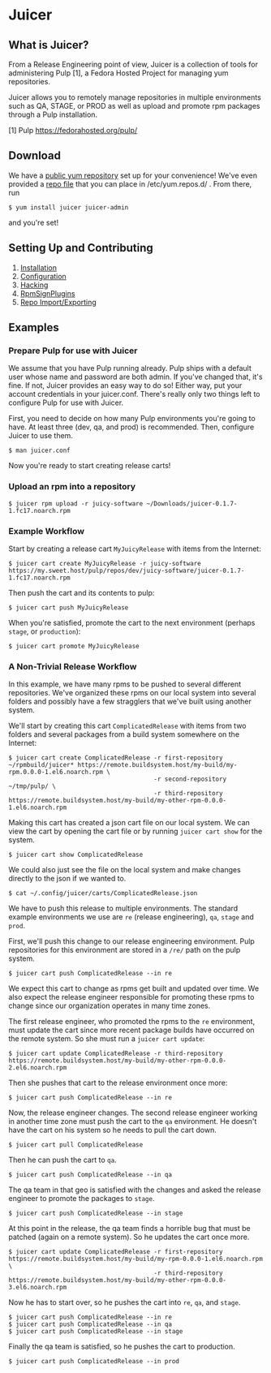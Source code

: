 # Juicer

## What is Juicer?

From a Release Engineering point of view, Juicer is a collection of
tools for administering Pulp [1], a Fedora Hosted Project for managing
yum repositories.

Juicer allows you to remotely manage repositories in multiple
environments such as QA, STAGE, or PROD as well as upload and promote
rpm packages through a Pulp installation.

[1] Pulp  https://fedorahosted.org/pulp/

## Download

We have a [public yum repository](http://tbielawa.fedorapeople.org/juicer/) set up for your convenience! We've even provided a [repo file](https://github.com/juicer/juicer/blob/master/docs/juicer.repo) that you can place in /etc/yum.repos.d/ . From there, run

    $ yum install juicer juicer-admin

and you're set!

## Setting Up and Contributing

1. [Installation](https://github.com/juicer/juicer/blob/master/docs/markdown/install.md)
2. [Configuration](https://github.com/juicer/juicer/blob/master/docs/markdown/config.md)
3. [Hacking](https://github.com/juicer/juicer/blob/master/docs/markdown/hacking.md)
4. [RpmSignPlugins](https://github.com/juicer/juicer/blob/master/docs/markdown/plugins.md)
5. [Repo Import/Exporting](https://github.com/juicer/juicer/blob/master/docs/markdown/import_export.md)


## Examples

### Prepare Pulp for use with Juicer

We assume that you have Pulp running already. Pulp ships with a default user whose name and password are both admin. If you've changed that, it's fine. If not, Juicer provides an easy way to do so! Either way, put your account credentials in your juicer.conf. There's really only two things left to configure Pulp for use with Juicer.

First, you need to decide on how many Pulp environments you're going to have. At least three (dev, qa, and prod) is recommended. Then, configure Juicer to use them.

    $ man juicer.conf


Now you're ready to start creating release carts!

### Upload an rpm into a repository

    $ juicer rpm upload -r juicy-software ~/Downloads/juicer-0.1.7-1.fc17.noarch.rpm

### Example Workflow

Start by creating a release cart `MyJuicyRelease` with items from the Internet:

    $ juicer cart create MyJuicyRelease -r juicy-software https://my.sweet.host/pulp/repos/dev/juicy-software/juicer-0.1.7-1.fc17.noarch.rpm

Then push the cart and its contents to pulp:

    $ juicer cart push MyJuicyRelease

When you're satisfied, promote the cart to the next environment
(perhaps `stage`, or `production`):

    $ juicer cart promote MyJuicyRelease

### A Non-Trivial Release Workflow

In this example, we have many rpms to be pushed to several different
repositories. We've organized these rpms on our local system into
several folders and possibly have a few stragglers that we've built
using another system.

We'll start by creating this cart `ComplicatedRelease` with items from
two folders and several packages from a build system somewhere on the
Internet:

    $ juicer cart create ComplicatedRelease -r first-repository ~/rpmbuild/juicer* https://remote.buildsystem.host/my-build/my-rpm.0.0.0-1.el6.noarch.rpm \
                                            -r second-repository ~/tmp/pulp/ \
                                            -r third-repository https://remote.buildsystem.host/my-build/my-other-rpm-0.0.0-1.el6.noarch.rpm

Making this cart has created a json cart file on our local system. We
can view the cart by opening the cart file or by running `juicer cart
show` for the system.

    $ juicer cart show ComplicatedRelease

We could also just see the file on the local system and make changes
directly to the json if we wanted to.

    $ cat ~/.config/juicer/carts/ComplicatedRelease.json

We have to push this release to multiple environments. The standard
example environments we use are `re` (release engineering), `qa`,
`stage` and `prod`.

First, we'll push this change to our release engineering
environment. Pulp repositories for this environment are stored in a
`/re/` path on the pulp system.

    $ juicer cart push ComplicatedRelease --in re

We expect this cart to change as rpms get built and updated over
time. We also expect the release engineer responsible for promoting
these rpms to change since our organization operates in many time
zones.

The first release engineer, who promoted the rpms to the `re`
environment, must update the cart since more recent package builds have
occurred on the remote system. So she must run a `juicer cart update`:

    $ juicer cart update ComplicatedRelease -r third-repository https://remote.buildsystem.host/my-build/my-other-rpm-0.0.0-2.el6.noarch.rpm

Then she pushes that cart to the release environment once more:

    $ juicer cart push ComplicatedRelease --in re

Now, the release engineer changes. The second release engineer working
in another time zone must push the cart to the `qa` environment. He
doesn't have the cart on his system so he needs to pull the cart down.

    $ juicer cart pull ComplicatedRelease

Then he can push the cart to `qa`.

    $ juicer cart push ComplicatedRelease --in qa

The qa team in that geo is satisfied with the changes and asked the
release engineer to promote the packages to `stage`.

    $ juicer cart push ComplicatedRelease --in stage

At this point in the release, the qa team finds a horrible bug that
must be patched (again on a remote system). So he updates the cart
once more.

    $ juicer cart update ComplicatedRelease -r first-repository https://remote.buildsystem.host/my-build/my-rpm-0.0.0-1.el6.noarch.rpm \
                                            -r third-repository https://remote.buildsystem.host/my-build/my-other-rpm-0.0.0-3.el6.noarch.rpm

Now he has to start over, so he pushes the cart into `re`, `qa`, and
`stage`.

    $ juicer cart push ComplicatedRelease --in re
    $ juicer cart push ComplicatedRelease --in qa
    $ juicer cart push ComplicatedRelease --in stage

Finally the qa team is satisfied, so he pushes the cart to production.

    $ juicer cart push ComplicatedRelease --in prod
